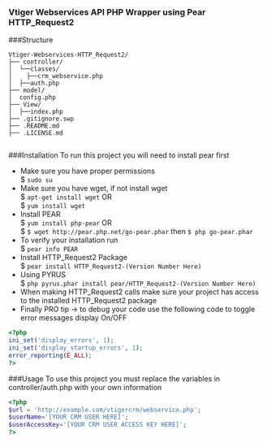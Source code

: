 ### Vtiger Webservices API PHP Wrapper using Pear HTTP_Request2
###Structure
```
Vtiger-Webservices-HTTP_Request2/
├── controller/
│  └──classes/
│    ├──crm_webservice.php
│  ├──auth.php
├── model/
│  config.php
├── View/
│  ├──index.php
├── .gitignore.swp
├── .README.md
├── .LICENSE.md


```		
###Installation
To run this project you will need to install pear first
* Make sure you have proper permissions <br />
$ `sudo su`
* Make sure you have wget, if not install wget<br />
$ `apt-get install wget` OR <br />
$ `yum install wget` <br />
* Install PEAR<br />
$ `yum install php-pear` OR <br />
$ `$ wget http://pear.php.net/go-pear.phar` then `$ php go-pear.phar`
* To verify your installation run <br />
$ `pear info PEAR`
* Install HTTP_Request2 Package <br />
$ `pear install HTTP_Request2-(Version Number Here)`
* Using PYRUS <br />
$ `php pyrus.phar install pear/HTTP_Request2-(Version Number Here)`
* When making HTTP_Request2 calls make sure your project has access to the installed HTTP_Request2 package
* Finally PRO tip -> to debug your code use the following code to toggle error messages display On/OFF
```php
<?php
ini_set('display_errors', 1);
ini_set('display_startup_errors', 1);
error_reporting(E_ALL);
?>
```
###Usage
To use this project you must replace the variables in controller/auth.php with your own information

```php
<?php
$url = 'http://example.com/vtigercrm/webservice.php';
$userName='[YOUR CRM USER HERE]';
$userAccessKey='[YOUR CRM USER ACCESS KEY HERE]';
?>
```
